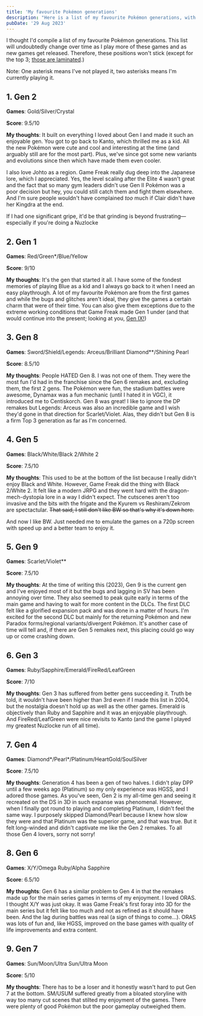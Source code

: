 ```yaml
---
title: 'My favourite Pokémon generations'
description: "Here is a list of my favourite Pokémon generations, with my reasons why. If your opinion differs, that's okay!"
pubDate: '29 Aug 2023'
---
```


I thought I'd compile a list of my favourite Pokémon generations. This list will undoubtedly change over time as I play more of these games and as new games get released. Therefore, these positions won't stick (except for the top 3; [those are laminated](https://www.youtube.com/watch?v=vOWAggYhgHQ).)

Note: One asterisk means I've not played it, two asterisks means I'm currently playing it.

## 1. Gen 2

**Games**: Gold/Silver/Crystal

**Score**: 9.5/10

**My thoughts**: It built on everything I loved about Gen I and made it such an enjoyable gen. You got to go back to Kanto, which thrilled me as a kid. All the new Pokémon were cute and cool and interesting at the time (and arguably still are for the most part). Plus, we've since got some new variants and evolutions since then which have made them even cooler.

I also love Johto as a region. Game Freak really dug deep into the Japanese lore, which I appreciated. Yes, the level scaling after the Elite 4 wasn't great and the fact that so many gym leaders didn't use Gen II Pokémon was a poor decision but hey, you could still catch them and fight them elsewhere. And I'm sure people wouldn't have complained *too* much if Clair didn't have her Kingdra at the end.

If I had one significant gripe, it'd be that grinding is beyond frustrating&mdash;especially if you're doing a Nuzlocke

## 2. Gen 1

**Games**: Red/Green*/Blue/Yellow

**Score**: 9/10

**My thoughts**: It's the gen that started it all. I have some of the fondest memories of playing Blue as a kid and I always go back to it when I need an easy playthrough. A lot of my favourite Pokémon are from the first games and while the bugs and glitches aren't ideal, they give the games a certain charm that were of their time. You can also give them exceptions due to the extreme working conditions that Game Freak made Gen 1 under (and that would continue into the present; looking at you, [Gen IX!](#6-gen-ix))

## 3. Gen 8

**Games**: Sword/Shield/Legends: Arceus/Brilliant Diamond**/Shining Pearl

**Score**: 8.5/10

**My thoughts**: People HATED Gen 8. I was not one of them. They were the most fun I'd had in the franchise since the Gen 6 remakes and, excluding them, the first 2 gens. The Pokémon were fun, the stadium battles were awesome, Dynamax was a fun mechanic (until I hated it in VGC), it introduced me to Centiskorch. Gen 8 was great! I like to ignore the DP remakes but Legends: Arceus was also an incredible game and I wish they'd gone in that direction for Scarlet/Violet. Alas, they didn't but Gen 8 is a firm Top 3 generation as far as I'm concerned.

## 4. Gen 5

**Games**: Black/White/Black 2/White 2

**Score**: 7.5/10

**My thoughts**: This used to be at the bottom of the list because I really didn't enjoy Black and White. However, Game Freak did the thing with Black 2/White 2. It felt like a modern JRPG and they went hard with the dragon-mech-dystopia lore in a way I didn't expect. The cutscenes aren't too invasive and the bits with the frigate and the Kyurem vs Reshiram/Zekrom are spectactular. <del>That said, I still don't like BW so that's why it's down here.</del>

And now I like BW. Just needed me to emulate the games on a 720p screen with speed up and a better team to enjoy it.

## 5. Gen 9 

**Games**: Scarlet/Violet**

**Score**: 7.5/10

**My thoughts**: At the time of writing this (2023), Gen 9 is the current gen and I've enjoyed most of it but the bugs and lagging in SV has been annoying over time. They also seemed to peak quite early in terms of the main game and having to wait for more content in the DLCs. The first DLC felt like a glorified expansion pack and was done in a matter of hours. I'm excited for the second DLC but mainly for the returning Pokémon and new Paradox forms/regional variants/divergent Pokémon. It's another case of time will tell and, if there are Gen 5 remakes next, this placing could go way up or come crashing down.

## 6. Gen 3

**Games**: Ruby/Sapphire/Emerald/FireRed/LeafGreen

**Score**: 7/10

**My thoughts**: Gen 3 has suffered from better gens succeeding it. Truth be told, it wouldn't have been higher than 3rd even if I made this list in 2004, but the nostalgia doesn't hold up as well as the other games. Emerald is objectively than Ruby and Sapphire and it was an enjoyable playthrough. And FireRed/LeafGreen were nice revisits to Kanto (and the game I played my greatest Nuzlocke run of all time). 

## 7. Gen 4

**Games**: Diamond*/Pearl*/Platinum/HeartGold/SoulSilver

**Score**: 7.5/10

**My thoughts**: Generation 4 has been a gen of two halves. I didn't play DPP until a few weeks ago (Platinum) so my only experience was HGSS, and I adored those games. As you've seen, Gen 2 is my all-time gen and seeing it recreated on the DS in 3D in such expanse was phenomenal. However, when I finally got round to playing and completing Platinum, I didn't feel the same way. I purposely skipped Diamond/Pearl because I knew how slow they were and that Platinum was the superior game, and that was true. But it felt long-winded and didn't captivate me like the Gen 2 remakes. To all those Gen 4 lovers, sorry not sorry!

## 8. Gen 6 

**Games**: X/Y/Omega Ruby/Alpha Sapphire

**Score**: 6.5/10

**My thoughts**: Gen 6 has a similar problem to Gen 4 in that the remakes made up for the main series games in terms of my enjoyment. I loved ORAS. I thought X/Y was just okay. It was Game Freak's first foray into 3D for the main series but it felt like too much and not as refined as it should have been. And the lag during battles was real (a sign of things to come...). ORAS was lots of fun and, like HGSS, improved on the base games with quality of life improvements and extra content.

## 9. Gen 7

**Games**: Sun/Moon/Ultra Sun/Ultra Moon

**Score**: 5/10

**My thoughts**: There has to be a loser and it honestly wasn't hard to put Gen 7 at the bottom. SM/USUM suffered greatly from a bloated storyline with way too many cut scenes that stilted my enjoyment of the games. There were plenty of good Pokémon but the poor gameplay outweighed them.